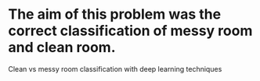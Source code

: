 # The aim of this problem was the correct classification of messy room and clean room.
 Clean vs messy room classification with deep learning techniques

